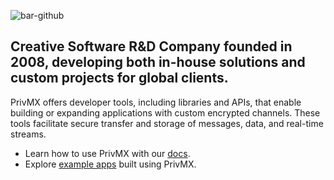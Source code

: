 ![bar-github](https://github.com/user-attachments/assets/74ae031d-b1fa-4ebe-a28c-05df97e47411)

## Creative Software R&D Company founded in 2008, developing both in-house solutions and custom projects for global clients.

PrivMX offers developer tools, including libraries and APIs, that enable building or expanding applications with custom encrypted channels. 
These tools facilitate secure transfer and storage of messages, data, and real-time streams.

- Learn how to use PrivMX with our [docs](https://docs.privmx.cloud/).
- Explore [example apps](https://github.com/simplito/privmx-endpoint-examples-js) built using PrivMX.
